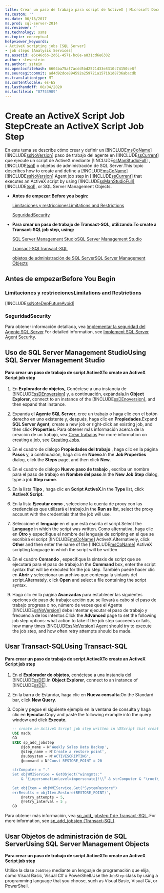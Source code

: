 ```yaml
---
title: Crear un paso de trabajo para script de ActiveX | Microsoft Docs
ms.custom: ''
ms.date: 06/13/2017
ms.prod: sql-server-2014
ms.reviewer: ''
ms.technology: ssms
ms.topic: conceptual
helpviewer_keywords:
- ActiveX scripting jobs [SQL Server]
- job steps [Analysis Services]
ms.assetid: e6c46c6b-2d61-4571-bc8e-a831cd6e6302
author: stevestein
ms.author: sstein
ms.openlocfilehash: 6604ba75af7acdd5bd2521433e8310c74150ce8f
ms.sourcegitcommit: ad4d92dce894592a259721a1571b1d8736abacdb
ms.translationtype: MT
ms.contentlocale: es-ES
ms.lasthandoff: 08/04/2020
ms.locfileid: "87743909"
---
```

# <a name="create-an-activex-script-job-step"></a><span data-ttu-id="0b668-102">Create an ActiveX Script Job Step</span><span class="sxs-lookup"><span data-stu-id="0b668-102">Create an ActiveX Script Job Step</span></span>
  <span data-ttu-id="0b668-103">En este tema se describe cómo crear y definir un [!INCLUDE[msCoName](../../includes/msconame-md.md)] [!INCLUDE[ssNoVersion](../../includes/ssnoversion-md.md)] paso de trabajo del agente en [!INCLUDE[ssCurrent](../../includes/sscurrent-md.md)] que ejecute un script de ActiveX mediante [!INCLUDE[ssManStudioFull](../../includes/ssmanstudiofull-md.md)] , [!INCLUDE[tsql](../../includes/tsql-md.md)] o objetos de administración de SQL Server.</span><span class="sxs-lookup"><span data-stu-id="0b668-103">This topic describes how to create and define a [!INCLUDE[msCoName](../../includes/msconame-md.md)] [!INCLUDE[ssNoVersion](../../includes/ssnoversion-md.md)] Agent job step in [!INCLUDE[ssCurrent](../../includes/sscurrent-md.md)] that executes an ActiveX script by using [!INCLUDE[ssManStudioFull](../../includes/ssmanstudiofull-md.md)], [!INCLUDE[tsql](../../includes/tsql-md.md)], or SQL Server Management Objects.</span></span>  
  
-   <span data-ttu-id="0b668-104">**Antes de empezar:**</span><span class="sxs-lookup"><span data-stu-id="0b668-104">**Before you begin:**</span></span>  
  
     [<span data-ttu-id="0b668-105">Limitaciones y restricciones</span><span class="sxs-lookup"><span data-stu-id="0b668-105">Limitations and Restrictions</span></span>](#Restrictions)  
  
     [<span data-ttu-id="0b668-106">Seguridad</span><span class="sxs-lookup"><span data-stu-id="0b668-106">Security</span></span>](#Security)  
  
-   <span data-ttu-id="0b668-107">**Para crear un paso de trabajo de Transact-SQL, utilizando:**</span><span class="sxs-lookup"><span data-stu-id="0b668-107">**To create a Transact-SQL job step, using:**</span></span>  
  
     [<span data-ttu-id="0b668-108">SQL Server Management Studio</span><span class="sxs-lookup"><span data-stu-id="0b668-108">SQL Server Management Studio</span></span>](#SSMS)  
  
     [<span data-ttu-id="0b668-109">Transact-SQL</span><span class="sxs-lookup"><span data-stu-id="0b668-109">Transact-SQL</span></span>](#TSQL)  
  
     [<span data-ttu-id="0b668-110">objetos de administración de SQL Server</span><span class="sxs-lookup"><span data-stu-id="0b668-110">SQL Server Management Objects</span></span>](#SMO)  
  
## <a name="before-you-begin"></a><span data-ttu-id="0b668-111">Antes de empezar</span><span class="sxs-lookup"><span data-stu-id="0b668-111">Before You Begin</span></span>  
  
###  <a name="limitations-and-restrictions"></a><a name="Restrictions"></a> <span data-ttu-id="0b668-112">Limitaciones y restricciones</span><span class="sxs-lookup"><span data-stu-id="0b668-112">Limitations and Restrictions</span></span>  
 [!INCLUDE[ssNoteDepFutureAvoid](../../includes/ssnotedepfutureavoid-md.md)]  
  
###  <a name="security"></a><a name="Security"></a> <span data-ttu-id="0b668-113">Seguridad</span><span class="sxs-lookup"><span data-stu-id="0b668-113">Security</span></span>  
 <span data-ttu-id="0b668-114">Para obtener información detallada, vea [Implementar la seguridad del Agente SQL Server](implement-sql-server-agent-security.md).</span><span class="sxs-lookup"><span data-stu-id="0b668-114">For detailed information, see [Implement SQL Server Agent Security](implement-sql-server-agent-security.md).</span></span>  
  
##  <a name="using-sql-server-management-studio"></a><a name="SSMS"></a> <span data-ttu-id="0b668-115">Uso de SQL Server Management Studio</span><span class="sxs-lookup"><span data-stu-id="0b668-115">Using SQL Server Management Studio</span></span>  
  
#### <a name="to-create-an-activex-script-job-step"></a><span data-ttu-id="0b668-116">Para crear un paso de trabajo de script ActiveX</span><span class="sxs-lookup"><span data-stu-id="0b668-116">To create an ActiveX Script job step</span></span>  
  
1.  <span data-ttu-id="0b668-117">En **Explorador de objetos,** Conéctese a una instancia de [!INCLUDE[ssDEnoversion](../../includes/ssdenoversion-md.md)] y, a continuación, expándala.</span><span class="sxs-lookup"><span data-stu-id="0b668-117">In **Object Explorer,** connect to an instance of the [!INCLUDE[ssDEnoversion](../../includes/ssdenoversion-md.md)], and then expand that instance.</span></span>  
  
2.  <span data-ttu-id="0b668-118">Expanda el **Agente SQL Server**, cree un trabajo o haga clic con el botón derecho en uno existente y, después, haga clic en **Propiedades**.</span><span class="sxs-lookup"><span data-stu-id="0b668-118">Expand **SQL Server Agent**, create a new job or right-click an existing job, and then click **Properties**.</span></span> <span data-ttu-id="0b668-119">Para obtener más información acerca de la creación de un trabajo, vea [Crear trabajos](create-jobs.md).</span><span class="sxs-lookup"><span data-stu-id="0b668-119">For more information on creating a job, see [Creating Jobs](create-jobs.md).</span></span>  
  
3.  <span data-ttu-id="0b668-120">En el cuadro de diálogo **Propiedades del trabajo** , haga clic en la página **Pasos** y, a continuación, haga clic en **Nuevo**.</span><span class="sxs-lookup"><span data-stu-id="0b668-120">In the **Job Properties** dialog, click the **Steps** page, and then click **New**.</span></span>  
  
4.  <span data-ttu-id="0b668-121">En el cuadro de diálogo **Nuevo paso de trabajo** , escriba un nombre para el paso de trabajo en **Nombre del paso**.</span><span class="sxs-lookup"><span data-stu-id="0b668-121">In the **New Job Step** dialog, type a job **Step name**.</span></span>  
  
5.  <span data-ttu-id="0b668-122">En la lista **Tipo** , haga clic en **Script ActiveX**.</span><span class="sxs-lookup"><span data-stu-id="0b668-122">In the **Type** list, click **ActiveX Script**.</span></span>  
  
6.  <span data-ttu-id="0b668-123">En la lista **Ejecutar como** , seleccione la cuenta de proxy con las credenciales que utilizará el trabajo.</span><span class="sxs-lookup"><span data-stu-id="0b668-123">In the **Run as** list, select the proxy account with the credentials that the job will use.</span></span>  
  
7.  <span data-ttu-id="0b668-124">Seleccione el **lenguaje** en el que está escrita el script.</span><span class="sxs-lookup"><span data-stu-id="0b668-124">Select the **Language** in which the script was written.</span></span> <span data-ttu-id="0b668-125">Como alternativa, haga clic en **Otro** y especifique el nombre del lenguaje de scripting en el que se escribirá el script [!INCLUDE[msCoName](../../includes/msconame-md.md)] ActiveX.</span><span class="sxs-lookup"><span data-stu-id="0b668-125">Alternatively, click **Other** and then enter the name of the [!INCLUDE[msCoName](../../includes/msconame-md.md)] ActiveX scripting language in which the script will be written.</span></span>  
  
8.  <span data-ttu-id="0b668-126">En el cuadro **Comando** , especifique la sintaxis de script que se ejecutará para el paso de trabajo.</span><span class="sxs-lookup"><span data-stu-id="0b668-126">In the **Command** box, enter the script syntax that will be executed for the job step.</span></span> <span data-ttu-id="0b668-127">También puede hacer clic en **Abrir** y seleccionar un archivo que contenga la sintaxis del script.</span><span class="sxs-lookup"><span data-stu-id="0b668-127">Alternately, click **Open** and select a file containing the script syntax.</span></span>  
  
9. <span data-ttu-id="0b668-128">Haga clic en la página **Avanzadas** para establecer las siguientes opciones de paso de trabajo: acción que se llevará a cabo si el paso de trabajo progresa o no, número de veces que el Agente [!INCLUDE[ssNoVersion](../../includes/ssnoversion-md.md)] debe intentar ejecutar el paso de trabajo y frecuencia de los intentos.</span><span class="sxs-lookup"><span data-stu-id="0b668-128">Click the **Advanced** page to set the following job step options: what action to take if the job step succeeds or fails, how many times [!INCLUDE[ssNoVersion](../../includes/ssnoversion-md.md)] Agent should try to execute the job step, and how often retry attempts should be made.</span></span>  
  
##  <a name="using-transact-sql"></a><a name="TSQL"></a> <span data-ttu-id="0b668-129">Usar Transact-SQL</span><span class="sxs-lookup"><span data-stu-id="0b668-129">Using Transact-SQL</span></span>  
  
#### <a name="to-create-an-activex-script-job-step"></a><span data-ttu-id="0b668-130">Para crear un paso de trabajo de script ActiveX</span><span class="sxs-lookup"><span data-stu-id="0b668-130">To create an ActiveX Script job step</span></span>  
  
1.  <span data-ttu-id="0b668-131">En el **Explorador de objetos**, conéctese a una instancia del [!INCLUDE[ssDE](../../includes/ssde-md.md)].</span><span class="sxs-lookup"><span data-stu-id="0b668-131">In **Object Explorer**, connect to an instance of [!INCLUDE[ssDE](../../includes/ssde-md.md)].</span></span>  
  
2.  <span data-ttu-id="0b668-132">En la barra de Estándar, haga clic en **Nueva consulta**.</span><span class="sxs-lookup"><span data-stu-id="0b668-132">On the Standard bar, click **New Query**.</span></span>  
  
3.  <span data-ttu-id="0b668-133">Copie y pegue el siguiente ejemplo en la ventana de consulta y haga clic en **Ejecutar**.</span><span class="sxs-lookup"><span data-stu-id="0b668-133">Copy and paste the following example into the query window and click **Execute**.</span></span>  
  
    ```sql
    -- create an ActiveX Script job step written in VBScript that creates a restore point  
    USE msdb;  
    GO  
    EXEC sp_add_jobstep  
        @job_name = N'Weekly Sales Data Backup',  
        @step_name = N'Create a restore point',  
        @subsystem = N'ACTIVESCRIPTING',  
        @command = N'Const RESTORE_POINT = 20  
  
    strComputer = "."  
    Set objWMIService = GetObject("winmgmts:" _  
        & "{impersonationLevel=impersonate}!\\" & strComputer & "\root\default")  
  
    Set objItem = objWMIService.Get("SystemRestore")  
    errResults = objItem.Restore(RESTORE_POINT)',   
        @retry_attempts = 5,  
        @retry_interval = 5 ;  
    GO  
    ```  
  
 <span data-ttu-id="0b668-134">Para obtener más información, vea [sp_add_jobstep &#40;&#41;de Transact-SQL ](/sql/relational-databases/system-stored-procedures/sp-add-jobstep-transact-sql).</span><span class="sxs-lookup"><span data-stu-id="0b668-134">For more information, see [sp_add_jobstep &#40;Transact-SQL&#41;](/sql/relational-databases/system-stored-procedures/sp-add-jobstep-transact-sql).</span></span>  
  
##  <a name="using-sql-server-management-objects"></a><a name="SMO"></a><span data-ttu-id="0b668-135">Usar Objetos de administración de SQL Server</span><span class="sxs-lookup"><span data-stu-id="0b668-135">Using SQL Server Management Objects</span></span>  
 <span data-ttu-id="0b668-136">**Para crear un paso de trabajo de script ActiveX**</span><span class="sxs-lookup"><span data-stu-id="0b668-136">**To create an ActiveX Script job step**</span></span>  
  
 <span data-ttu-id="0b668-137">Utilice la clase `JobStep` mediante un lenguaje de programación que elija, como Visual Basic, Visual C# o PowerShell.</span><span class="sxs-lookup"><span data-stu-id="0b668-137">Use the `JobStep` class by using a programming language that you choose, such as Visual Basic, Visual C#, or PowerShell.</span></span>  
